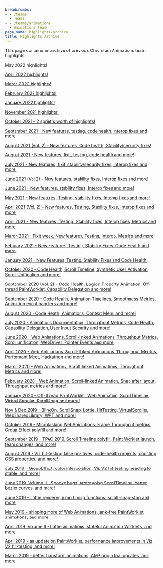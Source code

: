 ```yaml
---
breadcrumbs:
- - /teams
  - Teams
- - /teams/animations
  - Animations Team
page_name: highlights-archive
title: Highlights Archive
---
```


This page contains an archive of previous Chromium Animations team highlights.

[May 2022
highlights!](https://docs.google.com/document/d/1OBlZfKqPt99G35dmXu0FViTEwIotfDSwV6j-7YHgSUg/edit?usp=sharing&resourcekey=0-tNiSDYkuPgfsL92n1sP02w)

[April 2022
highlights!](https://docs.google.com/document/d/1mp55CCVPkI-1MVIY3k8amtSk4XNRuO8XwIAYGRnojzs/edit?usp=sharing)

[March 2022
highlights!](https://docs.google.com/document/d/1lmSPF8aFxZW5pKwHHuFCjy7WtTMSVIteWsKrjnBOrrs/edit?usp=sharing&resourcekey=0-kKKocd0VfRjjeUvWgXts6w)

[February 2022
highlights!](https://docs.google.com/document/d/1l_zGo07HRoj1ffvrc4VQKh4q1oI-qx6N1jnuc_abIXY/edit?usp=sharing&resourcekey=0-u6ySQmvFaOB3vs9nHtA3Fg)

[January 2022
highlights!](https://docs.google.com/document/d/1LGl_0kpUKsvX17sJOn-0hXuVDGZRpxit481FpkCIXS0/edit?usp=sharing)

[November 2021 
highlights!](https://docs.google.com/document/d/1s1gbZ_2LZEM_-HJtv8W_15hzWzuVVMlSMdli5JKW8yI/edit?usp=sharing&resourcekey=0-o0n9VKkG9jC_WsFGx0GDaA)

[October 2021 - 2 sprint's worth of
highlights!](https://docs.google.com/document/d/14hFArq_0KHZ9HncBpiMR8RF_a7wEl-hvWob5DIgWqvc/edit?usp=sharing)

[September 2021 - New features, testing, code health, interop fixes and
more!](/teams/animations/highlights-archive/september-2021---new-features-testing-code-health-interop-fixes-and-more)

[August 2021 (Vol. 2) - New features, Code health, Stability/security
fixes!](/teams/animations/highlights-archive/august-2021-vol-2---new-features-code-health-stability-security-fixes)

[August 2021 - New features, fixit, testing, code health and
more!](/teams/animations/highlights-archive/august-2021---new-features-fixit-testing-code-health-and-more)

[July 2021 - New features, fixit, stability/security fixes, interop fixes and
more!](/july-2021---new-features-fixit-stability-security-fixes-interop-fixes-and-more)

[June 2021 (Vol 2) - New features, stability fixes, Interop fixes and
more!](/teams/animations/highlights-archive/june-2021-vol-2---new-features-stability-fixes-interop-fixes-and-more)

[June 2021 - New features, stability fixes, Interop fixes and
more!](/teams/animations/highlights-archive/june-2021---new-features-stability-fixes-interop-fixes-and-more)

[May 2021 - New features, Testing, stability fixes, Interop fixes and
more!](/teams/animations/highlights-archive/may-2021---new-features-testing-stability-fixes-interop-fixes-and-more)

[April 2021 (Vol. 2) - New features, Testing, Stability fixes, Interop fixes and
more!](/teams/animations/highlights-archive/april-2021-vol-2---new-features-testing-stability-fixes-interop-fixes-and-more)

[April 2021 - New features, Testing, Stability fixes, Interop fixes, Metrics and
more!](/teams/animations/highlights-archive/april-2021---new-features-testing-stability-fixes-interop-fixes-metrics-and-more)

[March 2021 - Fixit week, New features, Testing, Interop, Metrics and
more!](/teams/animations/highlights-archive/march-2021---fixit-week-new-features-testing-interop-metrics-and-more)

[Feburary 2021 - New Features, Testing, Stability Fixes, Code Health and
more!](/teams/animations/highlights-archive/february-2021-new-features-testing-stability-fixes-code-health-and-more)

[January 2021 - New Features, Testing, Stability Fixes and Code
Health!](/teams/animations/highlights-archive/january-2021---code-health-new-features-testing-and-stability-fixes)

[October 2020 - Code Health, Scroll Timeline, Synthetic User Activation, Scroll
Unification and
more!](/teams/animations/highlights-archive/october-2020---code-health-scroll-timelines-synthetic-user-activation-scroll-unification-and-more)

[September 2020 (Vol. 2) - Code Health, Logical Property Animation, Off-thread
PaintWorklet, Capability Delegation and
more!](/teams/animations/highlights-archive/september-2020-vol-2---code-health-logical-property-animation-off-thread-paintworklet-capability-delegation-and-more)

[September 2020 - Code Health, Animation Timelines, Smoothness Metrics,
Animation event handlers and
more!](/teams/animations/highlights-archive/september-2020---code-heath-animation-timelines-smoothness-metrics-animation-event-handlers-and-more)

[August 2020 - Code Heath, Animations, Context Menu and
more!](/teams/animations/highlights-archive/august-2020---code-health-animations-context-menu-and-more)

[July 2020 - Animations Documentation, Throughput Metrics, Code Health,
Capability Delegation, User Input Security and
more!](/teams/animations/highlights-archive/animations-documentation-throughput-metrics-code-health-capability-delegation-user-input-security-and-more)

[June 2020 - Web Animations, Scroll-linked Animations, Throughput Metrics,
Scroll unification, WebDriver, Pointer Events and
more!](/teams/animations/highlights-archive/june-2020---web-animations-scroll-linked-animations-throughput-metrics-scroll-unification-webdriver-pointer-events-and-more)

[April 2020 - Web Animations, Scroll-linked Animations, Throughput Metrics,
Performant Meet, Hackathon and
more!](/teams/animations/highlights-archive/april-2020---web-animations-scroll-linked-animations-throughput-metrics-and-more)

[March 2020 - Web Animations, Scroll-linked Animations, Throughput Metrics and
more!](/teams/animations/highlights-archive/march-2020---web-animations-scroll-linked-animations-throughput-metrics-and-more)

[February 2020 - Web Animation, Scroll-linked Animation, Snap after layout,
Throughput metrics and
more!](/teams/animations/highlights-archive/web-animation-scroll-linked-animation-snap-after-layout-throughput-metrics-and-more)

[January 2020 - Off-thread PaintWorklet, Web Animation, ScrollTimeline, Virtual
Scroller, ScrollSnap and
more!](/teams/animations/highlights-archive/january-2020---off-thread-paintworklet-web-animation-scrolltimeline-virtual-scroller-scrollsnap-and-more)

[Nov & Dec 2019 - BlinkOn, ScrollSnap, Lottie, HitTesting, VirtualScroller,
WebSharedLibrary, WPT and
more!](/teams/animations/highlights-archive/nov-dec-2019---blinkon-scrollsnap-lottie-hittesting-virtualscroller-websharedlibrary-wpt-and-more)

[October 2019 - Microtasking WebAnimations, Frame Throughput metrics, Group
Effect polyfill and more!](/teams/animations/highlights-archive/october-2019)

[September 2019 - TPAC 2019, Scroll Timeline polyfill, Paint Worklet launch,
team changes, and more!](/teams/animations/highlights-archive/september-update)

[August 2019 - Viz hit-testing false positives, code-health projects, counting
CSS properties, and more!](/teams/animations/highlights-archive/august-2019)

[July 2019 - GroupEffect, color interpolation, Viz V2 hit-testing heading to
stable, and more!](/teams/animations/highlights-archive/july-2019)

[June 2019, Volume II - Spooky bugs, prototyping ScrollTimeline, better bezier
curves, and more!](/teams/animations/highlights-archive/june-2019-volume-ii)

[June 2019 - Lottie renderer, jump timing functions, scroll-snap-stop and
more!](/teams/animations/highlights-archive/june-2019)

[May 2019 - shipping more of Web Animations, jank-free PaintWorklet animations,
and more!](/teams/animations/highlights-archive/may-2019)

[April 2019, Volume II - Lottie animations, stateful Animation Worklets, and
more!](/teams/animations/highlights-archive/april-2019-volume-ii)

[April 2019 - an update on PaintWorklet, performance improvements in Viz V2
hit-testing, and more! ](/teams/animations/highlights-archive/april-2019)

[March 2019 - better transform animations, AMP origin trial updates, and
more!](/teams/animations/highlights-archive/march-2019)
